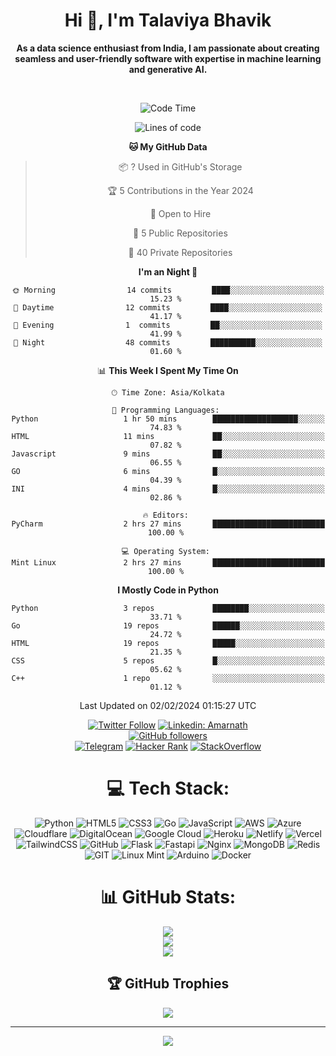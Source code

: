 <div align="center">

<h1 align="center">Hi 👋, I'm Talaviya Bhavik</h1>

<p><b>As a data science enthusiast from India, I am passionate about creating seamless and user-friendly software with expertise in machine learning and generative AI.</b></p>
<br>

<!--START_SECTION:waka-->
![Code Time](http://img.shields.io/badge/Code%20Time-71%20hrs%2028%20mins-blue)

![Lines of code](https://img.shields.io/badge/From%20Hello%20World%20I%27ve%20Written-1%20million%20lines%20of%20code-blue)

**🐱 My GitHub Data** 

> 📦 ? Used in GitHub's Storage 
 > 
> 🏆 5 Contributions in the Year 2024
 > 
> 💼 Open to Hire
 > 
> 📜 5 Public Repositories 
 > 
> 🔑 40 Private Repositories 
 > 
**I'm an Night 🦉** 

```text
🌞 Morning                14 commits         ████░░░░░░░░░░░░░░░░░░░░░   15.23 % 
🌆 Daytime                12 commits         ████░░░░░░░░░░░░░░░░░░░░░   41.17 % 
🌃 Evening                1  commits         ██░░░░░░░░░░░░░░░░░░░░░░░   41.99 % 
🌙 Night                  48 commits         ██████████░░░░░░░░░░░░░░░   01.60 % 
```

📊 **This Week I Spent My Time On** 

```text
🕑︎ Time Zone: Asia/Kolkata

💬 Programming Languages: 
Python                   1 hr 50 mins        ███████████████████░░░░░░   74.83 % 
HTML                     11 mins             ██░░░░░░░░░░░░░░░░░░░░░░░   07.82 % 
Javascript               9 mins              ██░░░░░░░░░░░░░░░░░░░░░░░   06.55 % 
GO                       6 mins              █░░░░░░░░░░░░░░░░░░░░░░░░   04.39 % 
INI                      4 mins              █░░░░░░░░░░░░░░░░░░░░░░░░   02.86 % 

🔥 Editors: 
PyCharm                  2 hrs 27 mins       █████████████████████████   100.00 % 

💻 Operating System: 
Mint Linux               2 hrs 27 mins       █████████████████████████   100.00 % 
```

**I Mostly Code in Python** 

```text
Python                   3 repos             ████████░░░░░░░░░░░░░░░░░   33.71 % 
Go                       19 repos            ██████░░░░░░░░░░░░░░░░░░░   24.72 % 
HTML                     19 repos            █████░░░░░░░░░░░░░░░░░░░░   21.35 % 
CSS                      5 repos             █░░░░░░░░░░░░░░░░░░░░░░░░   05.62 % 
C++                      1 repo              ░░░░░░░░░░░░░░░░░░░░░░░░░   01.12 % 
```





 Last Updated on 02/02/2024 01:15:27 UTC
<!--END_SECTION:waka-->

[![Twitter Follow](https://img.shields.io/badge/Twitter-1DA1F2?style=for-the-badge&logo=twitter&logoColor=white)](https://twitter.com/bhavik_t25)
[![Linkedin: Amarnath](https://img.shields.io/badge/LinkedIn-0077B5?style=for-the-badge&logo=linkedin&logoColor=white&link=https://www.linkedin.com/in/bhavik-talaviya/)](https://www.linkedin.com/in/bhavik-talalviya)
<br>
[![GitHub followers](https://img.shields.io/badge/GitHub-100000?style=for-the-badge&logo=github&logoColor=white)](https://www.github.com/imnotdev25)
<br>
[![Telegram](https://img.shields.io/badge/-Telegram-0077B5?style=for-the-badge&logo=telegram&logoColor=white)](https://tx.me/talaviya_bhavik)
[![Hacker Rank](https://img.shields.io/badge/-Hacker%20Rank-00000?style=for-the-badge&logo=hackerrank&logoColor=white)](https://www.hackerrank.com/talaviyabhavik)
[![StackOverflow](https://img.shields.io/badge/STKOverflow-%23E34F26?style=for-the-badge&logo=stackoverflow&logoColor=white)](https://stackoverflow.com/users/23335314)

# 💻 Tech Stack:
![Python](https://img.shields.io/badge/python-3670A0?style=for-the-badge&logo=python&logoColor=ffdd54) ![HTML5](https://img.shields.io/badge/html5-%23E34F26.svg?style=for-the-badge&logo=html5&logoColor=white) ![CSS3](https://img.shields.io/badge/css3-%231572B6.svg?style=for-the-badge&logo=css3&logoColor=white) ![Go](https://img.shields.io/badge/go-%2300ADD8.svg?style=for-the-badge&logo=go&logoColor=white) ![JavaScript](https://img.shields.io/badge/javascript-%23323330.svg?style=for-the-badge&logo=javascript&logoColor=%23F7DF1E) ![AWS](https://img.shields.io/badge/AWS-%23FF9900.svg?style=for-the-badge&logo=amazon-aws&logoColor=white) ![Azure](https://img.shields.io/badge/azure-%230072C6.svg?style=for-the-badge&logo=azure-devops&logoColor=white) ![Cloudflare](https://img.shields.io/badge/Cloudflare-F38020?style=for-the-badge&logo=Cloudflare&logoColor=white) ![DigitalOcean](https://img.shields.io/badge/DigitalOcean-%230167ff.svg?style=for-the-badge&logo=digitalOcean&logoColor=white) ![Google Cloud](https://img.shields.io/badge/Google%20Cloud-%234285F4.svg?style=for-the-badge&logo=google-cloud&logoColor=white) ![Heroku](https://img.shields.io/badge/heroku-%23430098.svg?style=for-the-badge&logo=heroku&logoColor=white) ![Netlify](https://img.shields.io/badge/netlify-%23000000.svg?style=for-the-badge&logo=netlify&logoColor=#00C7B7) ![Vercel](https://img.shields.io/badge/vercel-%23000000.svg?style=for-the-badge&logo=vercel&logoColor=white) ![TailwindCSS](https://img.shields.io/badge/tailwindcss-%2338B2AC.svg?style=for-the-badge&logo=tailwind-css&logoColor=white) ![GitHub](https://img.shields.io/badge/GitHub-%23121011.svg?style=for-the-badge&logo=github&logoColor=white) ![Flask](https://img.shields.io/badge/flask-%23000.svg?style=for-the-badge&logo=flask&logoColor=white) ![Fastapi](https://img.shields.io/badge/-fastapi-00979D?style=for-the-badge&logo=fastapi&logoColor=white) ![Nginx](https://img.shields.io/badge/nginx-%23009639.svg?style=for-the-badge&logo=nginx&logoColor=white) ![MongoDB](https://img.shields.io/badge/MongoDB-%234ea94b.svg?style=for-the-badge&logo=mongodb&logoColor=white) ![Redis](https://img.shields.io/badge/redis-%23DD0031.svg?style=for-the-badge&logo=redis&logoColor=white) ![GIT](https://img.shields.io/badge/Git-fc6d26?style=for-the-badge&logo=git&logoColor=white) ![Linux Mint](https://img.shields.io/badge/-Linux%20Mint-23009639?style=for-the-badge&logo=linuxmint&logoColor=white) ![Arduino](https://img.shields.io/badge/-Arduino-00979D?style=for-the-badge&logo=Arduino&logoColor=white) ![Docker](https://img.shields.io/badge/docker-%230db7ed.svg?style=for-the-badge&logo=docker&logoColor=white)
# 📊 GitHub Stats:
![](https://github-readme-stats.vercel.app/api?username=imnotdev25&theme=dark&hide_border=false&include_all_commits=true&count_private=true)<br/>
![](https://github-readme-streak-stats.herokuapp.com/?user=imnotdev25&theme=dark&hide_border=false)<br/>
![](https://github-readme-stats.vercel.app/api/top-langs/?username=imnotdev25&theme=dark&hide_border=false&include_all_commits=true&count_private=true&layout=compact&langs_count=8)

## 🏆 GitHub Trophies
![](https://github-profile-trophy.vercel.app/?username=imnotdev25&theme=juicyfresh&no-frame=true&no-bg=true&margin-w=4)

---
[![](https://visitcount.itsvg.in/api?id=imnotdev25&icon=3&color=1)](https://visitcount.itsvg.in)
</div>
